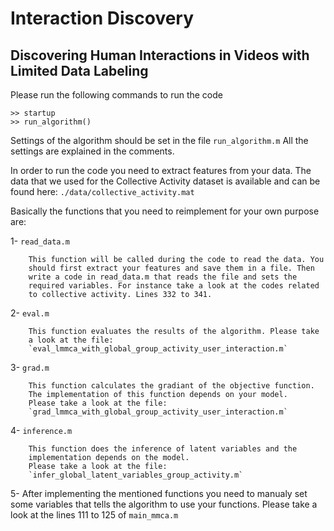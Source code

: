 # Interaction Discovery
## Discovering Human Interactions in Videos with Limited Data Labeling


Please run the following commands to run the code
```
>> startup
>> run_algorithm()
```

Settings of the algorithm should be set in the file `run_algorithm.m`
All the settings are explained in the comments.

In order to run the code you need to extract features from your data.
The data that we used for the Collective Activity dataset is available 
and can be found here: `./data/collective_activity.mat`

Basically the functions that you need to reimplement for your own purpose
are:

1- `read_data.m`

        This function will be called during the code to read the data. You
        should first extract your features and save them in a file. Then 
        write a code in read_data.m that reads the file and sets the 
        required variables. For instance take a look at the codes related
        to collective activity. Lines 332 to 341.

2- `eval.m`

        This function evaluates the results of the algorithm. Please take 
        a look at the file:
        `eval_lmmca_with_global_group_activity_user_interaction.m`

3- `grad.m`

        This function calculates the gradiant of the objective function. 
        The implementation of this function depends on your model.
        Please take a look at the file:
        `grad_lmmca_with_global_group_activity_user_interaction.m`

4- `inference.m`

        This function does the inference of latent variables and the 
        implementation depends on the model.
        Please take a look at the file:
        `infer_global_latent_variables_group_activity.m`

5- After implementing the mentioned functions you need to manualy set some
    variables that tells the algorithm to use your functions.
    Please take a look at the lines 111 to 125 of `main_mmca.m`
